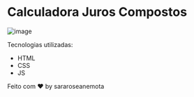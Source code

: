 # Calculadora Juros Compostos

![image](https://github.com/sararoseanemota/calculadora-juros-composto/assets/80297582/4ceadd56-cc07-47a4-a21c-6d48a1e556ba)

Tecnologias utilizadas:
- HTML
- CSS
- JS

Feito com ♥ by sararoseanemota
